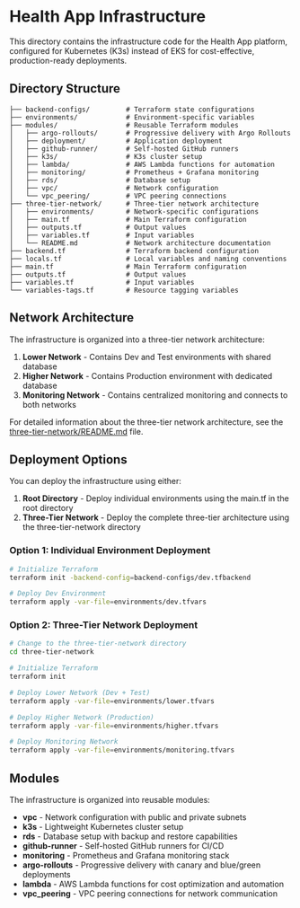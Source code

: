 # Health App Infrastructure

This directory contains the infrastructure code for the Health App platform, configured for Kubernetes (K3s) instead of EKS for cost-effective, production-ready deployments.

## Directory Structure

```
├── backend-configs/         # Terraform state configurations
├── environments/            # Environment-specific variables
├── modules/                 # Reusable Terraform modules
│   ├── argo-rollouts/       # Progressive delivery with Argo Rollouts
│   ├── deployment/          # Application deployment
│   ├── github-runner/       # Self-hosted GitHub runners
│   ├── k3s/                 # K3s cluster setup
│   ├── lambda/              # AWS Lambda functions for automation
│   ├── monitoring/          # Prometheus + Grafana monitoring
│   ├── rds/                 # Database setup
│   ├── vpc/                 # Network configuration
│   └── vpc_peering/         # VPC peering connections
├── three-tier-network/      # Three-tier network architecture
│   ├── environments/        # Network-specific configurations
│   ├── main.tf              # Main Terraform configuration
│   ├── outputs.tf           # Output values
│   ├── variables.tf         # Input variables
│   └── README.md            # Network architecture documentation
├── backend.tf               # Terraform backend configuration
├── locals.tf                # Local variables and naming conventions
├── main.tf                  # Main Terraform configuration
├── outputs.tf               # Output values
├── variables.tf             # Input variables
└── variables-tags.tf        # Resource tagging variables
```

## Network Architecture

The infrastructure is organized into a three-tier network architecture:

1. **Lower Network** - Contains Dev and Test environments with shared database
2. **Higher Network** - Contains Production environment with dedicated database
3. **Monitoring Network** - Contains centralized monitoring and connects to both networks

For detailed information about the three-tier network architecture, see the [three-tier-network/README.md](./three-tier-network/README.md) file.

## Deployment Options

You can deploy the infrastructure using either:

1. **Root Directory** - Deploy individual environments using the main.tf in the root directory
2. **Three-Tier Network** - Deploy the complete three-tier architecture using the three-tier-network directory

### Option 1: Individual Environment Deployment

```bash
# Initialize Terraform
terraform init -backend-config=backend-configs/dev.tfbackend

# Deploy Dev Environment
terraform apply -var-file=environments/dev.tfvars
```

### Option 2: Three-Tier Network Deployment

```bash
# Change to the three-tier-network directory
cd three-tier-network

# Initialize Terraform
terraform init

# Deploy Lower Network (Dev + Test)
terraform apply -var-file=environments/lower.tfvars

# Deploy Higher Network (Production)
terraform apply -var-file=environments/higher.tfvars

# Deploy Monitoring Network
terraform apply -var-file=environments/monitoring.tfvars
```

## Modules

The infrastructure is organized into reusable modules:

- **vpc** - Network configuration with public and private subnets
- **k3s** - Lightweight Kubernetes cluster setup
- **rds** - Database setup with backup and restore capabilities
- **github-runner** - Self-hosted GitHub runners for CI/CD
- **monitoring** - Prometheus and Grafana monitoring stack
- **argo-rollouts** - Progressive delivery with canary and blue/green deployments
- **lambda** - AWS Lambda functions for cost optimization and automation
- **vpc_peering** - VPC peering connections for network communication